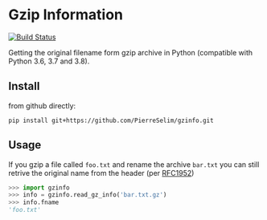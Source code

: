 # Gzip Information
[![Build Status](https://travis-ci.com/PierreSelim/gzinfo.svg?branch=master)](https://travis-ci.com/PierreSelim/gzinfo)

Getting the original filename form gzip archive in Python (compatible with
Python 3.6, 3.7 and 3.8).

## Install
from github directly:

```
pip install git+https://github.com/PierreSelim/gzinfo.git
```

## Usage

If you gzip a file called `foo.txt` and rename the archive `bar.txt` you can 
still retrive the original name from the header (per 
[RFC1952](https://tools.ietf.org/html/rfc1952))

```python
>>> import gzinfo
>>> info = gzinfo.read_gz_info('bar.txt.gz')
>>> info.fname
'foo.txt'
```
